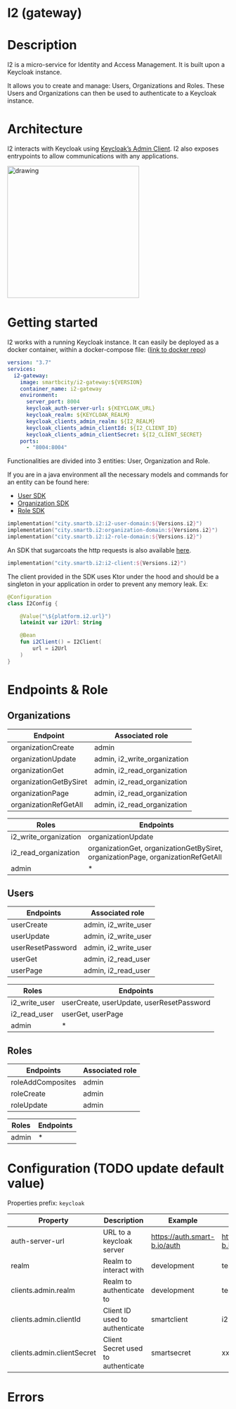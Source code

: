 # I2 (gateway)

# Description

I2 is a micro-service for Identity and Access Management. It is built upon a Keycloak instance.

It allows you to create and manage: Users, Organizations and Roles. These Users and Organizations can then be used to authenticate to a Keycloak instance.

# Architecture

I2 interacts with Keycloak using [Keycloak’s Admin Client](https://mvnrepository.com/artifact/org.keycloak/keycloak-admin-client). I2 also exposes entrypoints to allow communications with any applications.

<img src="https://docs.smartb.city/s3/docs/im/diagrams/architecture.png" alt="drawing" width="300"/>

# Getting started

I2 works with a running Keycloak instance. It can easily be deployed as a docker container, within a docker-compose file: ([link to docker repo](https://hub.docker.com/r/smartbcity/i2-gateway))

```yaml
version: "3.7"
services:
  i2-gateway:
    image: smartbcity/i2-gateway:${VERSION}
    container_name: i2-gateway
    environment:
      server_port: 8004
      keycloak_auth-server-url: ${KEYCLOAK_URL}      
      keycloak_realm: ${KEYCLOAK_REALM}
      keycloak_clients_admin_realm: ${I2_REALM}
      keycloak_clients_admin_clientId: ${I2_CLIENT_ID}
      keycloak_clients_admin_clientSecret: ${I2_CLIENT_SECRET}
    ports:
      - "8004:8004"
```

Functionalities are divided into 3 entities: User, Organization and Role.

If you are in a java environment all the necessary models and commands for an entity can be found here:

- [User SDK](https://mvnrepository.com/artifact/city.smartb.i2/i2-user-domain)
- [Organization SDK](https://mvnrepository.com/artifact/city.smartb.i2/organization-domain)
- [Role SDK](https://mvnrepository.com/artifact/city.smartb.i2/i2-role-domain)

```kotlin
implementation("city.smartb.i2:i2-user-domain:${Versions.i2}")
implementation("city.smartb.i2:organization-domain:${Versions.i2}")
implementation("city.smartb.i2:i2-role-domain:${Versions.i2}")
```

An SDK that sugarcoats the http requests is also available [here](https://mvnrepository.com/artifact/city.smartb.i2/i2-client).

```kotlin
implementation("city.smartb.i2:i2-client:${Versions.i2}")
```

The client provided in the SDK uses Ktor under the hood and should be a singleton in your application in order to prevent any memory leak. Ex:

```kotlin
@Configuration
class I2Config {

    @Value("\${platform.i2.url}")
    lateinit var i2Url: String

    @Bean
    fun i2Client() = I2Client(
        url = i2Url
    )
}
```

# Endpoints & Role

## Organizations

| Endpoint | Associated role |
| --- | --- |
| organizationCreate | admin |
| organizationUpdate | admin, i2_write_organization |
| organizationGet | admin, i2_read_organization |
| organizationGetBySiret | admin, i2_read_organization |
| organizationPage | admin, i2_read_organization |
| organizationRefGetAll | admin, i2_read_organization |

| Roles | Endpoints |
| --- | --- |
| i2_write_organization | organizationUpdate |
| i2_read_organization | organizationGet, organizationGetBySiret, organizationPage, organizationRefGetAll |
| admin | * |

## Users

| Endpoints | Associated role |
| --- | --- |
| userCreate | admin, i2_write_user |
| userUpdate | admin, i2_write_user |
| userResetPassword | admin, i2_write_user |
| userGet | admin, i2_read_user |
| userPage | admin, i2_read_user |

| Roles | Endpoints |
| --- |---|
| i2_write_user | userCreate, userUpdate, userResetPassword |
| i2_read_user | userGet, userPage |
| admin | * |

## Roles

| Endpoints | Associated role |
| --- | --- |
| roleAddComposites | admin |
| roleCreate | admin |
| roleUpdate | admin |

| Roles | Endpoints |
| --- | --- |
| admin | * |

# Configuration (TODO update default value)

Properties prefix: `keycloak`

| Property | Description | Example | Default |
| --- | --- | --- | --- |
| auth-server-url | URL to a keycloak server | https://auth.smart-b.io/auth | https://auth.tracabois.smart-b.io/auth |
| realm | Realm to interact with | development | test |
| clients.admin.realm | Realm to authenticate to | development | test |
| clients.admin.clientId | Client ID used to authenticate | smartclient | i2-api |
| clients.admin.clientSecret | Client Secret used to authenticate | smartsecret | xxxxx |

# Errors
